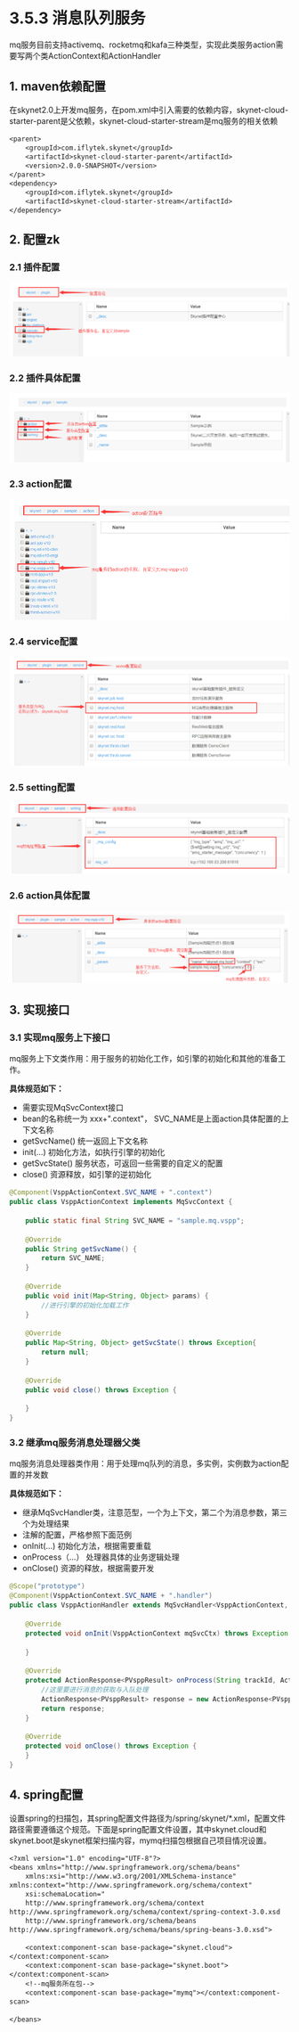# 3.5.3 消息队列服务

mq服务目前支持activemq、rocketmq和kafa三种类型，实现此类服务action需要写两个类ActionContext和ActionHandler

## 1. maven依赖配置

在skynet2.0上开发mq服务，在pom.xml中引入需要的依赖内容，skynet-cloud-starter-parent是父依赖，skynet-cloud-starter-stream是mq服务的相关依赖

```markup
<parent>
	<groupId>com.iflytek.skynet</groupId>
	<artifactId>skynet-cloud-starter-parent</artifactId>
	<version>2.0.0-SNAPSHOT</version>
</parent>
<dependency>
	<groupId>com.iflytek.skynet</groupId>
	<artifactId>skynet-cloud-starter-stream</artifactId>
</dependency>
```

## 2. 配置zk

### 2.1 插件配置

![](../../.gitbook/assets/image%20%288%29.png)

### 2.2 插件具体配置

![](../../.gitbook/assets/image%20%2820%29.png)

### **2.3 action配置**

![](../../.gitbook/assets/image%20%285%29.png)

### 2.4 service配置

![](../../.gitbook/assets/image%20%2812%29.png)

### 2.5 setting配置

![](../../.gitbook/assets/image.png)

### 2.6 action具体配置

![](../../.gitbook/assets/image%20%2811%29.png)

## 3. 实现接口

### **3.1 实现mq服务上下接口**

 mq服务上下文类作用：用于服务的初始化工作，如引擎的初始化和其他的准备工作。

 **具体规范如下：**

* 需要实现MqSvcContext接口
* bean的名称统一为 xxx+".context"， SVC\_NAME是上面action具体配置的上下文名称
* getSvcName\(\) 统一返回上下文名称
* init\(...\) 初始化方法，如执行引擎的初始化
* getSvcState\(\) 服务状态，可返回一些需要的自定义的配置
* close\(\) 资源释放，如引擎的逆初始化

```java
@Component(VsppActionContext.SVC_NAME + ".context")
public class VsppActionContext implements MqSvcContext {

	public static final String SVC_NAME = "sample.mq.vspp";

	@Override
	public String getSvcName() {
		return SVC_NAME;
	}

	@Override
	public void init(Map<String, Object> params) {
	    //进行引擎的初始化加载工作
	}

	@Override
	public Map<String, Object> getSvcState() throws Exception{
		return null;
	}

	@Override
	public void close() throws Exception {

	}
}
```

### **3.2 继承mq服务消息处理器父类**

 mq服务消息处理器类作用：用于处理mq队列的消息，多实例，实例数为action配置的并发数

 **具体规范如下：** 

* 继承MqSvcHandler类，注意范型，一个为上下文，第二个为消息参数，第三个为处理结果 
* 注解的配置，严格参照下面范例 
* onInit\(...\) 初始化方法，根据需要重载 
* onProcess（...） 处理器具体的业务逻辑处理
* onClose\(\) 资源的释放，根据需要开发

```java
@Scope("prototype")
@Component(VsppActionContext.SVC_NAME + ".handler")
public class VsppActionHandler extends MqSvcHandler<VsppActionContext, PVsppParam, PVsppResult> {

	@Override
	protected void onInit(VsppActionContext mqSvcCtx) throws Exception {
	
	}

	@Override
	protected ActionResponse<PVsppResult> onProcess(String trackId, ActionRequest<PVsppParam> request, VsppActionContext mqSvcCtx) {
	    //这里要进行消息的获取与入队处理
		ActionResponse<PVsppResult> response = new ActionResponse<PVsppResult>(request.getBizId());
		return response;
	}

	@Override
	protected void onClose() throws Exception {
	}
}
```

## 4. spring配置

设置spring的扫描包，其spring配置文件路径为/spring/skynet/\*.xml，配置文件路径需要遵循这个规范。下面是spring配置文件设置，其中skynet.cloud和skynet.boot是skynet框架扫描内容，mymq扫描包根据自己项目情况设置。

```markup
<?xml version="1.0" encoding="UTF-8"?>
<beans xmlns="http://www.springframework.org/schema/beans"
	xmlns:xsi="http://www.w3.org/2001/XMLSchema-instance" xmlns:context="http://www.springframework.org/schema/context"
	xsi:schemaLocation="
	http://www.springframework.org/schema/context http://www.springframework.org/schema/context/spring-context-3.0.xsd 
	http://www.springframework.org/schema/beans http://www.springframework.org/schema/beans/spring-beans-3.0.xsd">

	<context:component-scan base-package="skynet.cloud"></context:component-scan>
	<context:component-scan base-package="skynet.boot"></context:component-scan>
	<!--mq服务所在包-->
	<context:component-scan base-package="mymq"></context:component-scan>

</beans>
```

